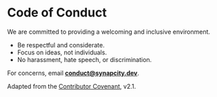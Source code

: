 # Code of Conduct

We are committed to providing a welcoming and inclusive environment.

- Be respectful and considerate.
- Focus on ideas, not individuals.
- No harassment, hate speech, or discrimination.

For concerns, email **<conduct@synapcity.dev>**.

Adapted from the [Contributor Covenant](https://www.contributor-covenant.org/), v2.1.
